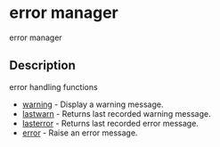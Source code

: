 

# error manager

error manager

## Description
error handling functions


* [warning](warning.md) - Display a warning message.
* [lastwarn](lastwarn.md) - Returns last recorded warning message.
* [lasterror](lasterror.md) - Returns last recorded error message.
* [error](error.md) - Raise an error message.



